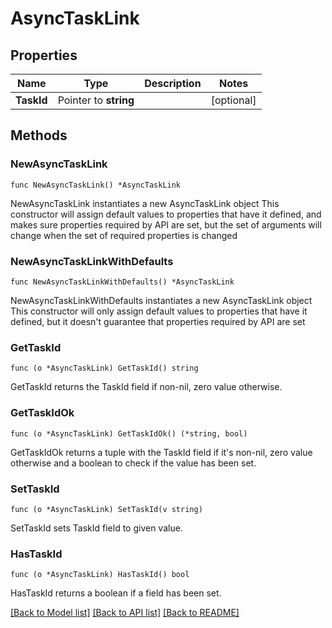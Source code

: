 # AsyncTaskLink

## Properties

Name | Type | Description | Notes
------------ | ------------- | ------------- | -------------
**TaskId** | Pointer to **string** |  | [optional] 

## Methods

### NewAsyncTaskLink

`func NewAsyncTaskLink() *AsyncTaskLink`

NewAsyncTaskLink instantiates a new AsyncTaskLink object
This constructor will assign default values to properties that have it defined,
and makes sure properties required by API are set, but the set of arguments
will change when the set of required properties is changed

### NewAsyncTaskLinkWithDefaults

`func NewAsyncTaskLinkWithDefaults() *AsyncTaskLink`

NewAsyncTaskLinkWithDefaults instantiates a new AsyncTaskLink object
This constructor will only assign default values to properties that have it defined,
but it doesn't guarantee that properties required by API are set

### GetTaskId

`func (o *AsyncTaskLink) GetTaskId() string`

GetTaskId returns the TaskId field if non-nil, zero value otherwise.

### GetTaskIdOk

`func (o *AsyncTaskLink) GetTaskIdOk() (*string, bool)`

GetTaskIdOk returns a tuple with the TaskId field if it's non-nil, zero value otherwise
and a boolean to check if the value has been set.

### SetTaskId

`func (o *AsyncTaskLink) SetTaskId(v string)`

SetTaskId sets TaskId field to given value.

### HasTaskId

`func (o *AsyncTaskLink) HasTaskId() bool`

HasTaskId returns a boolean if a field has been set.


[[Back to Model list]](../README.md#documentation-for-models) [[Back to API list]](../README.md#documentation-for-api-endpoints) [[Back to README]](../README.md)


